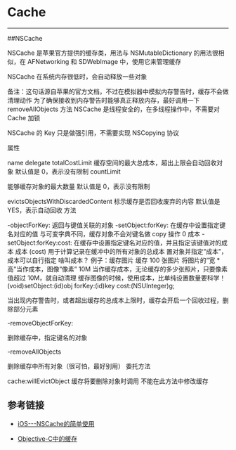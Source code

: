 # Cache
---
##NSCache

NSCache 是苹果官方提供的缓存类，用法与 NSMutableDictionary 的用法很相似，在 AFNetworking 和 SDWebImage 中，使用它来管理缓存

NSCache 在系统内存很低时，会自动释放一些对象

备注：这句话源自苹果的官方文档，不过在模拟器中模拟内存警告时，缓存不会做清理动作 为了确保接收到内存警告时能够真正释放内存，最好调用一下 removeAllObjects 方法
NSCache 是线程安全的，在多线程操作中，不需要对 Cache 加锁

NSCache 的 Key 只是做强引用，不需要实现 NSCopying 协议

属性

name delegate 
totalCostLimit
缓存空间的最大总成本，超出上限会自动回收对象 默认值是 0，表示没有限制
countLimit

能够缓存对象的最大数量 默认值是 0，表示没有限制  

evictsObjectsWithDiscardedContent
标示缓存是否回收废弃的内容 默认值是 YES，表示自动回收
方法

-objectForKey: 返回与键值关联的对象 -setObject:forKey:
在缓存中设置指定键名对应的值 与可变字典不同，缓存对象不会对键名做 copy 操作 0 成本 -setObject:forKey:cost:
在缓存中设置指定键名对应的值，并且指定该键值对的成本 成本 (cost) 用于计算记录在缓冲中的所有对象的总成本
置对象并指定”成本”，成本可以自行指定
啥叫成本？
例子：缓存图片 缓存 100 张图片 将图片的”宽 * 高”当作成本，图像”像素” 10M 当作缓存成本，无论缓存的多少张照片，只要像素值超过 10M，就自动清理 缓存图像的时候，使用成本，比单纯设置数量要科学！
(void)setObject:(id)obj forKey:(id)key cost:(NSUInteger)g;

当出现内存警告时，或者超出缓存的总成本上限时，缓存会开启一个回收过程，删除部分元素

-removeObjectForKey:

删除缓存中，指定键名的对象

-removeAllObjects

删除缓存中所有对象（很可怕，最好别用）
委托方法

cache:willEvictObject
缓存将要删除对象时调用 不能在此方法中修改缓存


## 参考链接
* [iOS---NSCache的简单使用
](http://www.2cto.com/kf/201503/385497.html)

* [Objective-C中的缓存](http://www.15yan.com/topic/yi-dong-kai-fa-na-dian-shi/45toOUzFGlr/)